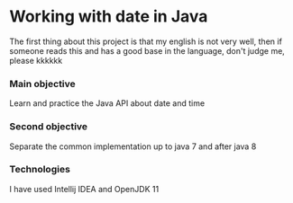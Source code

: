 # Working with date in Java

The first thing about this project is that my english is not very well, then if someone reads this and has a good base in the language, don't judge me, please kkkkkk

### Main objective
Learn and practice the Java API about date and time

### Second objective
Separate the common implementation up to java 7 and after java 8

### Technologies
I have used Intellij IDEA and OpenJDK 11